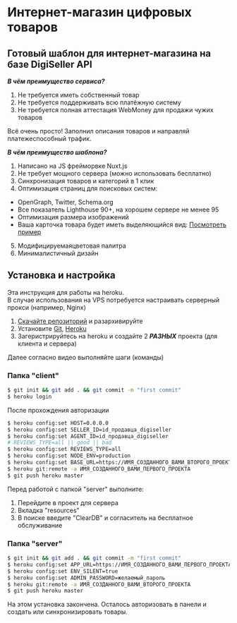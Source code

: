 # Интернет-магазин цифровых товаров

## Готовый шаблон для интернет-магазина на базе DigiSeller API

**_В чём преимущество сервиса?_**

1. Не требуется иметь собственный товар
2. Не требуется поддерживать всю платёжную систему
3. Не требуется полная аттестация WebMoney для продажи чужих товаров

Всё очень просто! Заполнил описания товаров и направляй платежеспособный трафик.

**_В чём преимущество шаблона?_**

1. Написано на JS фрейморвке Nuxt.js
2. Не требует мощного сервера (можно использовать бесплатно)
3. Синхронизация товаров и категорий в 1 клик
4. Оптимизация страниц для поисковых систем:

- OpenGraph, Twitter, Schema.org
- Все показатель Lighthouse 90+, на хорошем сервере не менее 95
- Оптимизация размера изображений
- Ваша карточка товара будет иметь выделяющийся вид: [Посмотреть пример](https://i.imgur.com/KB8v4R8.png)

5. Модифицируемаяцветовая палитра
6. Минималистичный дизайн

## Установка и настройка

Эта инструкция для работы на heroku.  
В случае использования на VPS потребуется настраивать серверный прокси (например, Nginx)

1. [Скачайте репозиторий](https://github.com/evdevru/casino/archive/refs/heads/main.zip) и разархивируйте
2. Установите [Git](https://git-scm.com/download/win), [Heroku](https://devcenter.heroku.com/articles/heroku-cli)
3. Загеристрируйтесь на heroku и создайте 2 **_РАЗНЫХ_** проекта (для клиента и сервера)

Далее согласно видео выполняйте шаги (команды)

### Папка "client"

```bash
$ git init && git add . && git commit -m "first commit"
$ heroku login
```

После прохождения авторизации

```bash
$ heroku config:set HOST=0.0.0.0
$ heroku config:set SELLER_ID=id_продавца_digiseller
$ heroku config:set AGENT_ID=id_продавца_digiseller
# REVIEWS_TYPE=all || good || bad
$ heroku config:set REVIEWS_TYPE=all
$ heroku config:set NODE_ENV=production
$ heroku config:set BASE_URL=https://ИМЯ_СОЗДАННОГО_ВАМИ_ВТОРОГО_ПРОЕКТА.herokuapp.com/
$ heroku git:remote -a ИМЯ_СОЗДАННОГО_ВАМИ_ПЕРВОГО_ПРОЕКТА
$ git push heroku master
```

Перед работой с папкой "server" выполните:

1. Перейдите в проект для сервера
2. Вкладка "resources"
3. В поиске введите "ClearDB" и согласитель на бесплатное обслуживание

### Папка "server"

```bash
$ git init && git add . && git commit -m "first commit"
$ heroku config:set APP_URL=https://ИМЯ_СОЗДАННОГО_ВАМИ_ПЕРВОГО_ПРОЕКТА.herokuapp.com/
$ heroku config:set ENV_SILENT=true
$ heroku config:set ADMIN_PASSWORD=желаемый_пароль
$ heroku git:remote -a ИМЯ_СОЗДАННОГО_ВАМИ_ВТОРОГО_ПРОЕКТА
$ git push heroku master
```

На этом установка закончена. Осталось авторизовать в панели и создать или синхронизировать товары.
